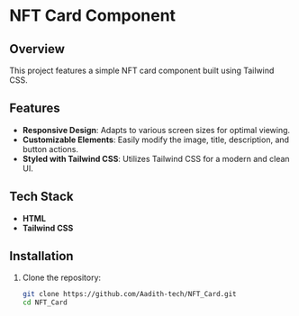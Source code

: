 # NFT Card Component

## Overview
This project features a simple NFT card component built using Tailwind CSS.

## Features
- **Responsive Design**: Adapts to various screen sizes for optimal viewing.
- **Customizable Elements**: Easily modify the image, title, description, and button actions.
- **Styled with Tailwind CSS**: Utilizes Tailwind CSS for a modern and clean UI.

## Tech Stack
- **HTML**
- **Tailwind CSS**

## Installation
1. Clone the repository:
   ```bash
   git clone https://github.com/Aadith-tech/NFT_Card.git
   cd NFT_Card

